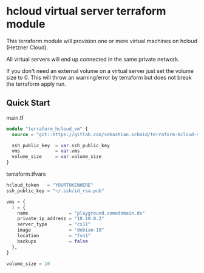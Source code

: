# hcloud virtual server terraform module

This terraform module will provision one or more virtual machines on hcloud (Hetzner Cloud).

All virtual servers will end up connected in the same private network.

If you don't need an external volume on a virtual server just set the volume size to 0. This will throw an warning/error by terraform but does not break the terraform apply run.

## Quick Start

main.tf

```terraform
module "terraform_hcloud_vm" {
  source = "git::https://gitlab.com/sebastian.schmid/terraform-hcloud-vm"

  ssh_public_key  = var.ssh_public_key
  vms             = var.vms
  volume_size     = var.volume_size
}

```

terraform.tfvars

```terraform
hcloud_token   = "YOURTOKENHERE"
ssh_public_key = "~/.ssh/id_rsa.pub"

vms = {
  1 = {
    name               = "playground.somedomain.de"
    private_ip_address = "10.10.0.2"
    server_type        = "cx11"
    image              = "debian-10"
    location           = "fsn1"
    backups            = false
  },
}

volume_size = 10
```
